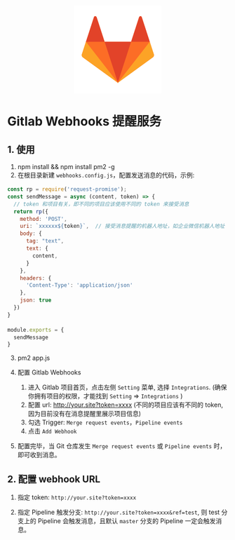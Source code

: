 <p align="center">
  <img src="https://raw.githubusercontent.com/yes1am/PicBed/master/img/gitlab.png" />
</p>

# Gitlab Webhooks 提醒服务

## 1. 使用

1. npm install && npm install pm2 -g
2. 在根目录新建 `webhooks.config.js`，配置发送消息的代码，示例:

```js
const rp = require('request-promise');
const sendMessage = async (content, token) => {
  // token 和项目有关，即不同的项目应该使用不同的 token 来接受消息
  return rp({
    method: 'POST',
    uri: `xxxxxx${token}`,  // 接受消息提醒的机器人地址，如企业微信机器人地址
    body: {
      tag: "text",
      text: {
        content,
      }
    },
    headers: {
      'Content-Type': 'application/json'
    },
    json: true
  })
}

module.exports = {
  sendMessage
}
```
3. pm2 app.js

4. 配置 Gitlab Webhooks
   1. 进入 Gitlab 项目首页，点击左侧 `Setting` 菜单, 选择 `Integrations`. (确保你拥有项目的权限，才能找到 `Setting` => `Integrations` )
   2. 配置 url: http://your.site?token=xxxx (不同的项目应该有不同的 token, 因为目前没有在消息提醒里展示项目信息)
   3. 勾选 Trigger: `Merge request events`，`Pipeline events`
   4. 点击 `Add Webhook`
5. 配置完毕，当 Git 仓库发生 `Merge request events` 或 `Pipeline events` 时，即可收到消息。

## 2. 配置 webhook URL

1. 指定 token: `http://your.site?token=xxxx`  

2. 指定 Pipeline 触发分支: `http://your.site?token=xxxx&ref=test`, 则 test 分支上的 Pipeline 会触发消息，且默认 `master` 分支的 Pipeline 一定会触发消息。
